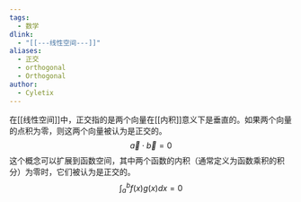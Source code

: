 ```yaml
---
tags:
  - 数学
dlink:
  - "[[---线性空间---]]"
aliases:
  - 正交
  - orthogonal
  - Orthogonal
author:
  - Cyletix
---
```

在[[线性空间]]中，正交指的是两个向量在[[内积]]意义下是垂直的。如果两个向量的点积为零，则这两个向量被认为是正交的。
$$\vec{a} \cdot \vec{b}=0$$
这个概念可以扩展到函数空间，其中两个函数的内积（通常定义为函数乘积的积分）为零时，它们被认为是正交的。 $$∫_{a}^{b} f(x)g(x)dx = 0$$
